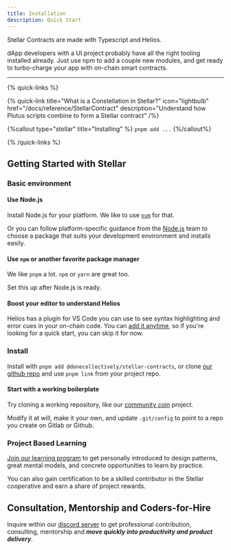 ```yaml
---
title: Installation
description: Quick Start
---
```


Stellar Contracts are made with Typescript and Helios.

dApp developers with a UI project probably have all the right tooling installed already.  Just use npm to add a couple new modules, and get ready to turbo-charge your app with on-chain smart contracts.

---

{% quick-links %}


{% quick-link title="What is a Constellation in Stellar?" icon="lightbulb" href="/docs/reference/StellarContract" description="Understand how Plutus scripts combine to form a Stellar contract" /%}

{%callout type="stellar" title="Installing" %}
`pnpm add ...`
{%/callout%}

{% /quick-links %}

## Getting Started with Stellar
### Basic environment

#### Use Node.js 

Install Node.js for your platform.  We like to use 
[`nvm`](https://github.com/nvm-sh/nvm#intro)
 for that.  

Or you can follow platform-specific guidance from the [Node.js](https://nodejs.org/) team to choose a package that suits your development environment and installs easily.  

#### Use `npm` or another favorite package manager

We like `pnpm` a lot.  `npm` or `yarn` are great too.  

Set this up after Node.js is ready.

#### Boost your editor to understand Helios

Helios has a plugin for VS Code you can use to see syntax highlighting and error cues in your on-chain code.  You can [add it anytime](https://www.hyperion-bt.org/helios-book/integrations/vscode.html), so if you're looking for a quick start, you can skip it for now.

### Install

Install with `pnpm add @donecollectively/stellar-contracts`, or clone [our github repo](https://github.com/donecollectively/stellar-contracts) and use `pnpm link` from your project repo.


#### Start with a working boilerplate

Try cloning a working repository, like our [community coin](https://github.com/donecollectively/coco) project.

Modify it at will, make it your own, and update `.git/config` to point to a repo you create on Gitlab or Github.

### Project Based Learning

[Join our learning program](/docs/contributing/join-to-learn)  to get personally introduced to design patterns, great mental models, and concrete opportunities to learn by practice.  

You can also gain certification to be a skilled contributor in the Stellar cooperative and earn a share of project rewards.

## Consultation, Mentorship and Coders-for-Hire

Inquire within our [discord server](https://discord.gg/UkUB3HZRcR) to get professional contribution, consulting, mentorship and ***move quickly into productivity and product delivery***.
